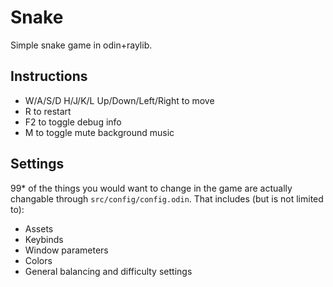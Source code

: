# Snake

Simple snake game in odin+raylib.

## Instructions

- W/A/S/D H/J/K/L Up/Down/Left/Right to move
- R to restart
- F2 to toggle debug info
- M to toggle mute background music

## Settings

99* of the things you would want to change in the game are actually changable through `src/config/config.odin`.
That includes (but is not limited to):
- Assets
- Keybinds
- Window parameters
- Colors
- General balancing and difficulty settings
